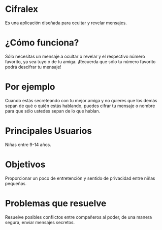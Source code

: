 # Cifralex
  Es una aplicación diseñada para ocultar y revelar mensajes.

# ¿Cómo funciona?
  Sólo necesitas un mensaje a ocultar o revelar y el respectivo número favorito, ya sea tuyo o de tu amiga. ¡Recuerda que sólo tu número favorito podrá descifrar tu mensaje!

# Por ejemplo
  Cuando estás secreteando con tu mejor amiga y no quieres que los demás sepan de qué o quién estás hablando, puedes cifrar tu mensaje o nombre para que sólo ustedes sepan de lo que hablan.

# Principales Usuarios
  Niñas entre 9-14 años.

# Objetivos
  Proporcionar un poco de entretención y sentido de privacidad entre niñas pequeñas.

# Problemas que resuelve
  Resuelve posibles conflictos entre compañeros al poder, de una manera segura, enviar mensajes secretos. 
